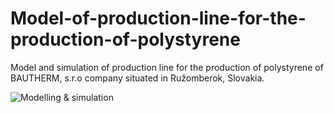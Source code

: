 # Model-of-production-line-for-the-production-of-polystyrene
Model and simulation of production line for the production of polystyrene of BAUTHERM, s.r.o company situated in Ružomberok, Slovakia.

![Modelling & simulation](./img/poster.jpg "IMS")